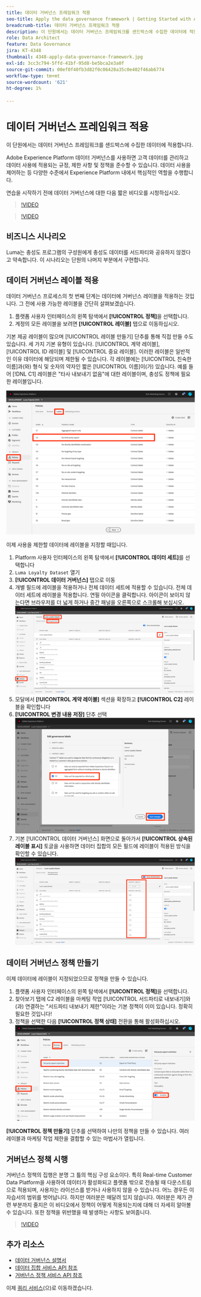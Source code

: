 ```yaml
---
title: 데이터 거버넌스 프레임워크 적용
seo-title: Apply the data governance framework | Getting Started with Adobe Experience Platform for Data Architects and Data Engineers
breadcrumb-title: 데이터 거버넌스 프레임워크 적용
description: 이 단원에서는 데이터 거버넌스 프레임워크를 샌드박스에 수집한 데이터에 적용합니다.
role: Data Architect
feature: Data Governance
jira: KT-4348
thumbnail: 4348-apply-data-governance-framework.jpg
exl-id: 3cc3c794-5ffd-41bf-95d8-be5bca2e3a0f
source-git-commit: 00ef0f40fb3d82f0c06428a35c0e402f46ab6774
workflow-type: tm+mt
source-wordcount: '621'
ht-degree: 1%

---
```


# 데이터 거버넌스 프레임워크 적용

<!--15min-->

이 단원에서는 데이터 거버넌스 프레임워크를 샌드박스에 수집한 데이터에 적용합니다.

Adobe Experience Platform 데이터 거버넌스를 사용하면 고객 데이터를 관리하고 데이터 사용에 적용되는 규정, 제한 사항 및 정책을 준수할 수 있습니다. 데이터 사용을 제어하는 등 다양한 수준에서 Experience Platform 내에서 핵심적인 역할을 수행합니다.

연습을 시작하기 전에 데이터 거버넌스에 대한 다음 짧은 비디오를 시청하십시오.
>[!VIDEO](https://video.tv.adobe.com/v/36653?learn=on)

>[!VIDEO](https://video.tv.adobe.com/v/29708?learn=on)

<!--
## Permissions required

In the [Configure Permissions](configure-permissions.md) lesson, you set up all the access controls required to complete this lesson, specifically:

* Permission items **[!UICONTROL Data Governance]** > **[!UICONTROL Manage Usage Labels]**, **[!UICONTROL Manage Data Usage Policies]** and **[!UICONTROL View Data Usage Policies]**
* Permission items **[!UICONTROL Data Management]** > **[!UICONTROL View Datasets]** and **[!UICONTROL Manage Datasets]**
* Permission item **[!UICONTROL Sandboxes]** > `Luma Tutorial`
* User-role access to the `Luma Tutorial Platform` Product Profile
-->

## 비즈니스 시나리오

Luma는 충성도 프로그램의 구성원에게 충성도 데이터를 서드파티와 공유하지 않겠다고 약속합니다. 이 시나리오는 단원의 나머지 부분에서 구현합니다.

## 데이터 거버넌스 레이블 적용

데이터 거버넌스 프로세스의 첫 번째 단계는 데이터에 거버넌스 레이블을 적용하는 것입니다. 그 전에 사용 가능한 레이블을 간단히 살펴보겠습니다.

1. 플랫폼 사용자 인터페이스의 왼쪽 탐색에서 **[!UICONTROL 정책]**&#x200B;을 선택합니다.
1. 계정의 모든 레이블을 보려면 **[!UICONTROL 레이블]** 탭으로 이동하십시오.

기본 제공 레이블이 많으며 [!UICONTROL 레이블 만들기] 단추를 통해 직접 만들 수도 있습니다. 세 가지 기본 유형이 있습니다. [!UICONTROL 계약 레이블], [!UICONTROL ID 레이블] 및 [!UICONTROL 중요 레이블]. 이러한 레이블은 일반적인 이유 데이터에 해당되며 제한될 수 있습니다. 각 레이블에는 [!UICONTROL 친숙한 이름]과(와) 형식 및 숫자의 약자인 짧은 [!UICONTROL 이름]이(가) 있습니다. 예를 들어 [!DNL C1] 레이블은 &quot;타사 내보내기 없음&quot;에 대한 레이블이며, 충성도 정책에 필요한 레이블입니다.

![데이터 거버넌스 레이블](assets/governance-policies.png)

이제 사용을 제한할 데이터에 레이블을 지정할 때입니다.

1. Platform 사용자 인터페이스의 왼쪽 탐색에서 **[!UICONTROL 데이터 세트]**&#x200B;를 선택합니다
1. `Luma Loyalty Dataset` 열기
1. **[!UICONTROL 데이터 거버넌스]** 탭으로 이동
1. 개별 필드에 레이블을 적용하거나 전체 데이터 세트에 적용할 수 있습니다. 전체 데이터 세트에 레이블을 적용합니다. 연필 아이콘을 클릭합니다. 아이콘이 보이지 않는다면 브라우저를 더 넓게 하거나 중간 패널을 오른쪽으로 스크롤해 보십시오.
   ![데이터 거버넌스](assets/governance-dataset.png)
1. 모달에서 **[!UICONTROL 계약 레이블]** 섹션을 확장하고 **[!UICONTROL C2]** 레이블을 확인합니다
1. **[!UICONTROL 변경 내용 저장]** 단추 선택
   ![데이터 거버넌스](assets/governance-applyLabel.png)
1. 기본 [!UICONTROL 데이터 거버넌스] 화면으로 돌아가서 **[!UICONTROL 상속된 레이블 표시]** 토글을 사용하면 데이터 집합의 모든 필드에 레이블이 적용된 방식을 확인할 수 있습니다.
   ![데이터 거버넌스](assets/governance-labelsAdded.png)


<!--adding extra, unnecessary fields from field groups makes it harder to see which fields really need labels-->
<!--Are there any best practices for applying governance labels-->

## 데이터 거버넌스 정책 만들기

이제 데이터에 레이블이 지정되었으므로 정책을 만들 수 있습니다.

1. 플랫폼 사용자 인터페이스의 왼쪽 탐색에서 **[!UICONTROL 정책]**&#x200B;을 선택합니다.
1. 찾아보기 탭에 C2 레이블을 마케팅 작업 [!UICONTROL 서드파티로 내보내기]와(과) 연결하는 &quot;서드파티 내보내기 제한&quot;이라는 기본 정책이 이미 있습니다. 정확히 필요한 것입니다!
1. 정책을 선택한 다음 **[!UICONTROL 정책 상태]** 전환을 통해 활성화하십시오.
   ![데이터 거버넌스](assets/governance-enablePolicy.png)

**[!UICONTROL 정책 만들기]** 단추를 선택하여 나만의 정책을 만들 수 있습니다. 여러 레이블과 마케팅 작업 제한을 결합할 수 있는 마법사가 열립니다.

## 거버넌스 정책 시행

거버넌스 정책의 집행은 분명 그 틀의 핵심 구성 요소이다. 특히 Real-time Customer Data Platform을 사용하여 데이터가 활성화되고 플랫폼 밖으로 전송될 때 다운스트림으로 적용되며, 사용자는 라이선스를 받거나 사용하지 않을 수 있습니다. 어느 경우든 이 자습서의 범위를 벗어납니다. 하지만 여러분은 매달려 있지 않습니다. 여러분은 제가 관련 부분까지 줄지은 이 비디오에서 정책이 어떻게 적용되는지에 대해 더 자세히 알아볼 수 있습니다. 또한 정책을 위반했을 때 발생하는 사항도 보여줍니다.

>[!VIDEO](https://video.tv.adobe.com/v/33631/?t=151&quality=12&learn=on)


## 추가 리소스

* [데이터 거버넌스 설명서](https://experienceleague.adobe.com/docs/experience-platform/data-governance/home.html?lang=ko)
* [데이터 집합 서비스 API 참조](https://www.adobe.io/experience-platform-apis/references/dataset-service/)
* [거버넌스 정책 서비스 API 참조](https://www.adobe.io/experience-platform-apis/references/policy-service/)

이제 [쿼리 서비스](run-queries.md)(으)로 이동하겠습니다.
